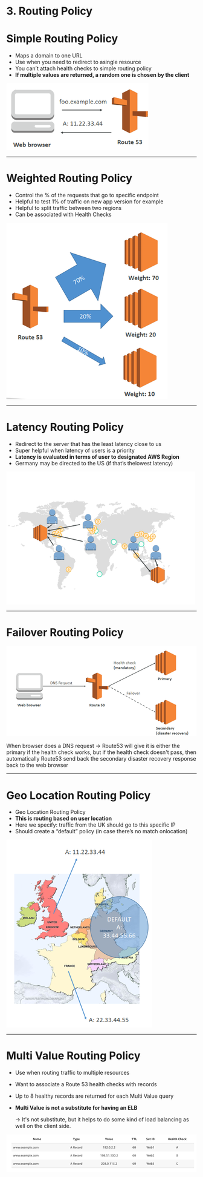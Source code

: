# 3. Routing Policy

# Simple Routing Policy

- Maps a domain to one URL
- Use when you need to redirect to asingle resource
- You can’t attach health checks to simple routing policy
- **If multiple values are returned, a random one is chosen by the client**

![3%20Routing%20Policy/Untitled.png](3%20Routing%20Policy/Untitled.png)

---

# Weighted Routing Policy

- Control the % of the requests that go to specific endpoint
- Helpful to test 1% of traffic on new app version for example
- Helpful to split traffic between two regions
- Can be associated with Health Checks

![3%20Routing%20Policy/Untitled%201.png](3%20Routing%20Policy/Untitled%201.png)

---

# Latency Routing Policy

- Redirect to the server that has the least latency close to us
- Super helpful when latency of users is a priority
- **Latency is evaluated in terms of user to designated AWS Region**
- Germany may be directed to the US (if that’s thelowest latency)

![3%20Routing%20Policy/Untitled%202.png](3%20Routing%20Policy/Untitled%202.png)

---

# Failover Routing Policy

![3%20Routing%20Policy/Untitled%203.png](3%20Routing%20Policy/Untitled%203.png)

When browser does a DNS request → Route53 will give it is either the primary if the health check works, but if the health check doesn't pass, then automatically Route53 send back the secondary disaster recovery response back to the web browser

---

# Geo Location Routing Policy

- Geo Location Routing Policy
- **This is routing based on user location**
- Here we specify: traffic from the UK should go to this specific IP
- Should create a “default” policy (in case there’s no match onlocation)

![3%20Routing%20Policy/Untitled%204.png](3%20Routing%20Policy/Untitled%204.png)

---

# Multi Value Routing Policy

- Use when routing traffic to multiple resources
- Want to associate a Route 53 health checks with records
- Up to 8 healthy records are returned for each Multi Value query
- **Multi Value is not a substitute for having an ELB**

    → It's not substitute, but it helps to do some kind of load balancing as well on the client side.

![3%20Routing%20Policy/Untitled%205.png](3%20Routing%20Policy/Untitled%205.png)